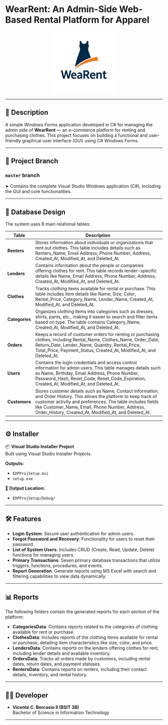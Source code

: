 # WearRent: An Admin-Side Web-Based Rental Platform for Apparel

<p align="center">
  <img src="logonbg.png" alt="WearRent Logo" width="200">
</p>

---

## 📜 Description
A simple Windows Forms application developed in C# for managing the admin side of **WearRent** — an e-commerce platform for renting and purchasing clothes. This project focuses on building a functional and user-friendly graphical user interface (GUI) using C# Windows Forms.

---

## 🌲 Project Branch
### `master` branch
➤ Contains the complete Visual Studio Windows application (C#), including the GUI and core functionalities.

---

## 🧩 Database Design
The system uses 8 main relational tables:

| **Table**      | **Description**                                                                                                                                              |
|----------------|--------------------------------------------------------------------------------------------------------------------------------------------------------------|
| **Renters**    | Stores information about individuals or organizations that rent out clothes. This table includes details such as Renters_Name, Email Address, Phone Number, Address, Created_At, Modified_At, and Deleted_At.  |
| **Lenders**    | Contains information about the people or companies offering clothes for rent. This table records lender-specific details like Name, Email Address, Phone Number, Address, Created_At, Modified_At, and Deleted_At. |
| **Clothes**    | Tracks clothing items available for rental or purchase. This table includes item details like Name, Size, Color, Rental_Price, Category_Name, Lender_Name, Created_At, Modified_At, and Deleted_At. |
| **Categories** | Organizes clothing items into categories such as dresses, shirts, pants, etc., making it easier to search and filter items based on type. The table contains Category_Name, Created_At, Modified_At, and Deleted_At. |
| **Orders**     | Keeps a record of customer orders for renting or purchasing clothes, including Rental_Name, Clothes_Name, Order_Date, Return_Date, Lender_Name, Quantity, Rental_Price, Total_Price, Payment_Status, Created_At, Modified_At, and Deleted_At. |
| **Users**      | Contains the login credentials and access control information for admin users. This table manages details such as Name, Birthday, Email Address, Phone Number, Password_Hash, Reset_Code, Reset_Code_Expiration, Created_At, Modified_At, and Deleted_At. |
| **Customers**  | Stores customer details such as Name, Contact Information, and Order History. This allows the platform to keep track of customer activity and preferences. The table includes fields like Customer_Name, Email, Phone Number, Address, Order_History, Created_At, Modified_At, and Deleted_At. |

---

## ⚙️ Installer
📦 **Visual Studio Installer Project**  
Built using Visual Studio Installer Projects.

**Outputs:**
- `EDPProjSetup.msi`
- `setup.exe`

**📂 Output Location:**
- `EDPProjSetup/Debug/`

---

## 🛠 Features
- **Login System**: Secure user authentication for admin users.
- **Forgot Password and Recovery**: Functionality for users to reset their password.
- **List of System Users**: Includes CRUD (Create, Read, Update, Delete) functions for managing users.
- **Primary Transactions**: Seven primary database transactions that utilize triggers, functions, procedures, and events.
- **Report Generation**: Generate reports using MS Excel with search and filtering capabilities to view data dynamically.

---

## 📊 Reports
The following folders contain the generated reports for each section of the platform:

- **CategoriesData**: Contains reports related to the categories of clothing available for rent or purchase.
- **ClothesData**: Includes reports of the clothing items available for rental or purchase, detailing item characteristics like size, color, and price.
- **LendersData**: Contains reports on the lenders offering clothes for rent, including lender details and available inventory.
- **OrdersData**: Tracks all orders made by customers, including rental dates, return dates, and payment statuses.
- **RentersData**: Contains reports on renters, including their contact details, inventory, and rental history.

---

## 👨‍💻 Developer
- **Vicente C. Bercasio II (BSIT 3B)**  
  Bachelor of Science in Information Technology  
  
---
